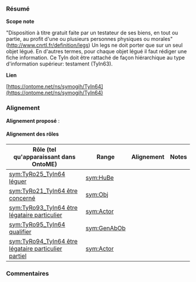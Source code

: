 ### Résumé

**Scope note**

"Disposition à titre gratuit faite par un testateur de ses biens, en tout ou partie, au profit d'une ou plusieurs personnes physiques ou morales" (http://www.cnrtl.fr/definition/legs)	Un legs ne doit porter que sur un seul objet légué. En d'autres termes, pour chaque objet légué il faut rédiger une fiche information.	Ce TyIn doit être rattaché de façon hiérarchique au type d'information supérieur: testament (TyIn63).

**Lien**

[https://ontome.net/ns/symogih/TyIn64](https://ontome.net/ns/symogih/TyIn64)

### Alignement

**Alignement proposé** :

#### Alignement des rôles

| Rôle (tel qu'apparaissant dans OntoME) | Range | Alignement | Notes |
| ----- | ----- | ----- | ----- |
| [sym:TyRo25_TyIn64 léguer](https://ontome.net/ns/symogih/TyRo25_TyIn64) | [sym:HuBe](https://ontome.net/ns/symogih/HuBe) |   |   |
| [sym:TyRo21_TyIn64 être concerné](https://ontome.net/ns/symogih/TyRo21_TyIn64) | [sym:Obj](https://ontome.net/ns/symogih/Obj) |   |   |
| [sym:TyRo93_TyIn64 être légataire particulier](https://ontome.net/ns/symogih/TyRo93_TyIn64) | [sym:Actor](https://ontome.net/ns/symogih/Actor) |   |   |
| [sym:TyRo95_TyIn64 qualifier](https://ontome.net/ns/symogih/TyRo95_TyIn64) | [sym:GenAbOb](https://ontome.net/ns/symogih/GenAbOb) |   |   |
| [sym:TyRo94_TyIn64 être légataire particulier partiel](https://ontome.net/ns/symogih/TyRo94_TyIn64) | [sym:Actor](https://ontome.net/ns/symogih/Actor) |   |   |

### Commentaires